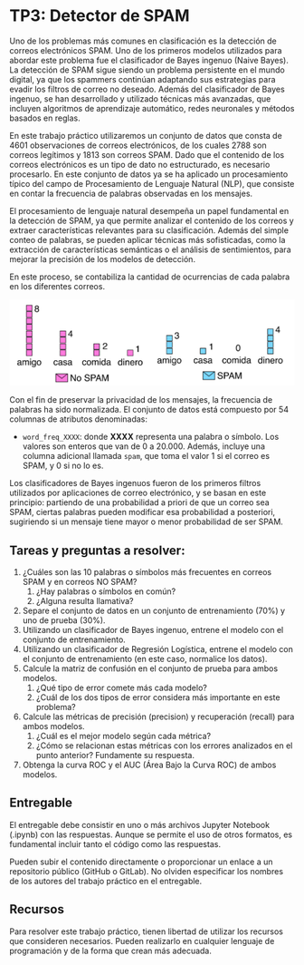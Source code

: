 # TP3: Detector de SPAM

Uno de los problemas más comunes en clasificación es la detección de correos electrónicos SPAM. Uno de los primeros modelos utilizados para abordar este problema fue el clasificador de Bayes ingenuo (Naive Bayes). La detección de SPAM sigue siendo un problema persistente en el mundo digital, ya que los spammers continúan adaptando sus estrategias para evadir los filtros de correo no deseado. Además del clasificador de Bayes ingenuo, se han desarrollado y utilizado técnicas más avanzadas, que incluyen algoritmos de aprendizaje automático, redes neuronales y métodos basados en reglas.

En este trabajo práctico utilizaremos un conjunto de datos que consta de 4601 observaciones de correos electrónicos, de los cuales 2788 son correos legítimos y 1813 son correos SPAM. Dado que el contenido de los correos electrónicos es un tipo de dato no estructurado, es necesario procesarlo. En este conjunto de datos ya se ha aplicado un procesamiento típico del campo de Procesamiento de Lenguaje Natural (NLP), que consiste en contar la frecuencia de palabras observadas en los mensajes.

El procesamiento de lenguaje natural desempeña un papel fundamental en la detección de SPAM, ya que permite analizar el contenido de los correos y extraer características relevantes para su clasificación. Además del simple conteo de palabras, se pueden aplicar técnicas más sofisticadas, como la extracción de características semánticas o el análisis de sentimientos, para mejorar la precisión de los modelos de detección.

En este proceso, se contabiliza la cantidad de ocurrencias de cada palabra en los diferentes correos.

![spam counter](../img/spam.png)

Con el fin de preservar la privacidad de los mensajes, la frecuencia de palabras ha sido normalizada. El conjunto de datos está compuesto por 54 columnas de atributos denominadas:

* `word_freq_XXXX`: donde **XXXX** representa una palabra o símbolo. Los valores son enteros que van de 0 a 20.000.
Además, incluye una columna adicional llamada `spam`, que toma el valor 1 si el correo es SPAM, y 0 si no lo es.

Los clasificadores de Bayes ingenuos fueron de los primeros filtros utilizados por aplicaciones de correo electrónico, y se basan en este principio: partiendo de una probabilidad a priori de que un correo sea SPAM, ciertas palabras pueden modificar esa probabilidad a posteriori, sugiriendo si un mensaje tiene mayor o menor probabilidad de ser SPAM.

## Tareas y preguntas a resolver:

1. ¿Cuáles son las 10 palabras o símbolos más frecuentes en correos SPAM y en correos NO SPAM?
    1. ¿Hay palabras o símbolos en común?
    2. ¿Alguna resulta llamativa?
2. Separe el conjunto de datos en un conjunto de entrenamiento (70%) y uno de prueba (30%).
3. Utilizando un clasificador de Bayes ingenuo, entrene el modelo con el conjunto de entrenamiento.
4. Utilizando un clasificador de Regresión Logística, entrene el modelo con el conjunto de entrenamiento (en este caso, normalice los datos).
5. Calcule la matriz de confusión en el conjunto de prueba para ambos modelos. 
   1. ¿Qué tipo de error comete más cada modelo?
   2. ¿Cuál de los dos tipos de error considera más importante en este problema?
6. Calcule las métricas de precisión (precision) y recuperación (recall) para ambos modelos.
   1. ¿Cuál es el mejor modelo según cada métrica?
   2. ¿Cómo se relacionan estas métricas con los errores analizados en el punto anterior? Fundamente su respuesta.
7. Obtenga la curva ROC y el AUC (Área Bajo la Curva ROC) de ambos modelos.
   
## Entregable

El entregable debe consistir en uno o más archivos Jupyter Notebook (.ipynb) con las respuestas. Aunque se permite el uso de otros formatos, es fundamental incluir tanto el código como las respuestas.

Pueden subir el contenido directamente o proporcionar un enlace a un repositorio público (GitHub o GitLab). No olviden especificar los nombres de los autores del trabajo práctico en el entregable.

## Recursos

Para resolver este trabajo práctico, tienen libertad de utilizar los recursos que consideren necesarios. Pueden realizarlo en cualquier lenguaje de programación y de la forma que crean más adecuada.